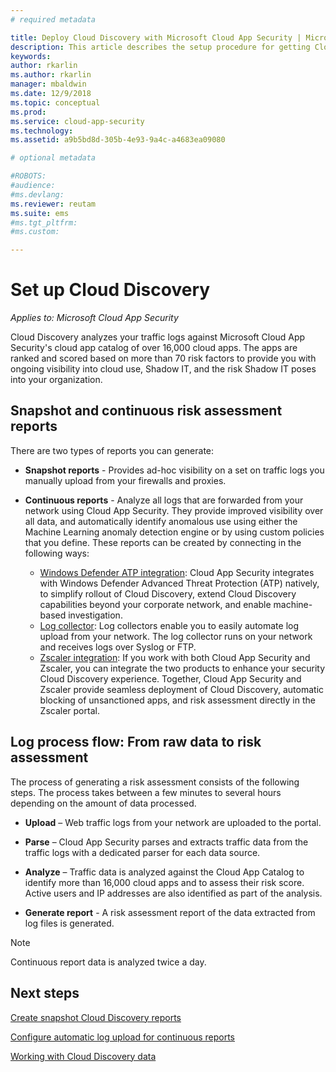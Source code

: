 ```yaml
---
# required metadata

title: Deploy Cloud Discovery with Microsoft Cloud App Security | Microsoft Docs
description: This article describes the setup procedure for getting Cloud Discovery working.
keywords:
author: rkarlin
ms.author: rkarlin
manager: mbaldwin
ms.date: 12/9/2018
ms.topic: conceptual
ms.prod:
ms.service: cloud-app-security
ms.technology:
ms.assetid: a9b5bd8d-305b-4e93-9a4c-a4683ea09080

# optional metadata

#ROBOTS:
#audience:
#ms.devlang:
ms.reviewer: reutam
ms.suite: ems
#ms.tgt_pltfrm:
#ms.custom:

---
```

# Set up Cloud Discovery

*Applies to: Microsoft Cloud App Security*

Cloud Discovery analyzes your traffic logs against Microsoft Cloud App Security's cloud app catalog of over 16,000 cloud apps. The apps are ranked and scored based on more than 70 risk factors to provide you with ongoing visibility into cloud use, Shadow IT, and the risk Shadow IT poses into your organization.

## Snapshot and continuous risk assessment reports 

There are two types of reports you can generate: 

- **Snapshot reports** - Provides ad-hoc visibility on a set on traffic logs you manually upload from your firewalls and proxies.

- **Continuous reports** - Analyze all logs that are forwarded from your network using Cloud App Security. They provide improved visibility over all data, and automatically identify anomalous use using either the Machine Learning anomaly detection engine or by using custom policies that you define. These reports can be created by connecting in the following ways:

  - [Windows Defender ATP integration](wdatp-integration.md): Cloud App Security integrates with Windows Defender Advanced Threat Protection (ATP) natively, to simplify rollout of Cloud Discovery, extend Cloud Discovery capabilities beyond your corporate network, and enable machine-based investigation.
  - [Log collector](discovery-docker.md): Log collectors enable you to easily automate log upload from your network. The log collector runs on your network and receives logs over Syslog or FTP.
  - [Zscaler integration](zscaler-integration.md): If you work with both Cloud App Security and Zscaler, you can integrate the two products to enhance your security Cloud Discovery experience. Together, Cloud App Security and Zscaler provide seamless deployment of Cloud Discovery, automatic blocking of unsanctioned apps, and risk assessment directly in the Zscaler portal.

## Log process flow: From raw data to risk assessment

The process of generating a risk assessment consists of the following steps. The process takes between a few minutes to several hours depending on the amount of data processed.  

- **Upload** – Web traffic logs from your network are uploaded to the portal.  

- **Parse** – Cloud App Security parses and extracts traffic data from the traffic logs with a dedicated parser for each data source.  

- **Analyze** – Traffic data is analyzed against the Cloud App Catalog to identify more than 16,000 cloud apps and to assess their risk score. Active users and IP addresses are also identified as part of the analysis.  

- **Generate report** - A risk assessment report of the data extracted from log files is generated.


>[!NOTE]
> Continuous report data is analyzed twice a day.


## Next steps

[Create snapshot Cloud Discovery reports](create-snapshot-cloud-discovery-reports.md)

[Configure automatic log upload for continuous reports](configure-automatic-log-upload-for-continuous-reports.md)

[Working with Cloud Discovery data](working-with-cloud-discovery-data.md)
